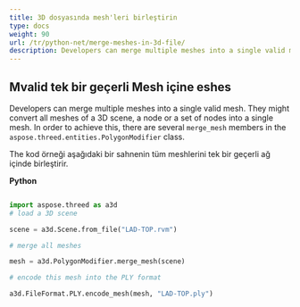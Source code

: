```yaml
---
title: 3D dosyasında mesh'leri birleştirin
type: docs
weight: 90
url: /tr/python-net/merge-meshes-in-3d-file/
description: Developers can merge multiple meshes into a single valid mesh. They might convert all meshes of a 3D scene, a node or a set of nodes into a single mesh. In order to achieve this, there are three MergeMesh members in the Aspose.ThreeD.Entities.PolygonModifier class.
---
```

##  **Mvalid tek bir geçerli Mesh içine eshes**
Developers can merge multiple meshes into a single valid mesh. They might convert all meshes of a 3D scene, a node or a set of nodes into a single mesh. In order to achieve this, there are several `merge_mesh` members in the `aspose.threed.entities.PolygonModifier` class.

The kod örneği aşağıdaki bir sahnenin tüm meshlerini tek bir geçerli ağ içinde birleştirir.

**Python**

```py

import aspose.threed as a3d
# load a 3D scene

scene = a3d.Scene.from_file("LAD-TOP.rvm")

# merge all meshes

mesh = a3d.PolygonModifier.merge_mesh(scene)

# encode this mesh into the PLY format

a3d.FileFormat.PLY.encode_mesh(mesh, "LAD-TOP.ply")

```
